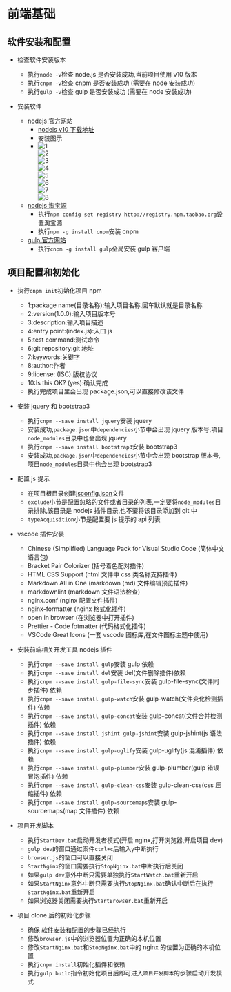 # 前端基础

## 软件安装和配置

- 检查软件安装版本
  - 执行`node -v`检查 node.js 是否安装成功,当前项目使用 v10 版本
  - 执行`cnpm -v`检查 cnpm 是否安装成功 (需要在 node 安装成功)
  - 执行`gulp -v`检查 gulp 是否安装成功 (需要在 node 安装成功)
- 安装软件

  - [nodejs 官方网站](http://nodejs.org)
    - [nodejs v10 下载地址](https://nodejs.org/dist/v10.13.0/node-v10.13.0-x64.msi)
    - 安装图示
    - ![1](doc-images/nodejs001.jpg)  
       ![2](doc-images/nodejs002.jpg)  
       ![3](doc-images/nodejs003.jpg)  
       ![4](doc-images/nodejs004.jpg)  
       ![5](doc-images/nodejs005.jpg)  
       ![6](doc-images/nodejs006.jpg)  
       ![7](doc-images/nodejs007.jpg)  
       ![8](doc-images/nodejs008.jpg)
  - [nodejs 淘宝源](http://npm.taobao.org/)
    - 执行`npm config set registry http://registry.npm.taobao.org`设置淘宝源
    - 执行`npm -g install cnpm`安装 cnpm
  - [gulp 官方网站](https://gulpjs.com)
    - 执行`cnpm -g install gulp`全局安装 gulp 客户端

## 项目配置和初始化

- 执行`cnpm init`初始化项目 npm
  - 1:package name(目录名称):输入项目名称,回车默认就是目录名称
  - 2:version(1.0.0):输入项目版本号
  - 3:description:输入项目描述
  - 4:entry point:(index.js):入口 js
  - 5:test command:测试命令
  - 6:git repository:git 地址
  - 7:keywords:关键字
  - 8:author:作者
  - 9:license: (ISC):版权协议
  - 10:Is this OK? (yes):确认完成
  - 执行完成项目里会出现 package.json,可以直接修改该文件
- 安装 jquery 和 bootstrap3
  - 执行`cnpm --save install jquery`安装 jquery
  - 安装成功,`package.json`中`dependencies`小节中会出现 jquery 版本号,项目`node_modules`目录中也会出现 jquery
  - 执行`cnpm --save install bootstrap3`安装 bootstrap3
  - 安装成功,`package.json`中`dependencies`小节中会出现 bootstrap 版本号,项目`node_modules`目录中也会出现 bootstrap3
- 配置 js 提示

  - 在项目根目录创建[jsconfig.json](jsconfig.json)文件
  - `exclude`小节是配置忽略的文件或者目录的列表,一定要将`node_modules`目录排除,该目录是 nodejs 插件目录,也不要将该目录添加到 git 中
  - `typeAcquisition`小节是配置要 js 提示的 api 列表

- vscode 插件安装

  - Chinese (Simplified) Language Pack for Visual Studio Code (简体中文语言包)
  - Bracket Pair Colorizer (括号着色配对插件)
  - HTML CSS Support (html 文件中 css 类名称支持插件)
  - Markdown All in One (markdown (md) 文件编辑预览插件)
  - markdownlint (markdown 文件语法检查)
  - nginx.conf (nginx 配置文件插件)
  - nginx-formatter (nginx 格式化插件)
  - open in browser (在浏览器中打开插件)
  - Prettier - Code fotmatter (代码格式化插件)
  - VSCode Great Icons (一套 vscode 图标库,在文件图标主题中使用)

- 安装前端相关开发工具 nodejs 插件
  - 执行`cnpm --save install gulp`安装 gulp 依赖
  - 执行`cnpm --save install del`安装 del(文件删除插件)依赖
  - 执行`cnpm --save install gulp-file-sync`安装 gulp-file-sync(文件同步插件) 依赖
  - 执行`cnpm --save install gulp-watch`安装 gulp-watch(文件变化检测插件) 依赖
  - 执行`cnpm --save install gulp-concat`安装 gulp-concat(文件合并检测插件) 依赖
  - 执行`cnpm --save install jshint gulp-jshint`安装 gulp-jshint(js 语法插件) 依赖
  - 执行`cnpm --save install gulp-uglify`安装 gulp-uglify(js 混淆插件) 依赖
  - 执行`cnpm --save install gulp-plumber`安装 gulp-plumber(gulp 错误冒泡插件) 依赖
  - 执行`cnpm --save install gulp-clean-css`安装 gulp-clean-css(css 压缩插件) 依赖
  - 执行`cnpm --save install gulp-sourcemaps`安装 gulp-sourcemaps(map 文件插件) 依赖
- 项目开发脚本
  - 执行`StartDev.bat`启动开发者模式(开启 nginx,打开浏览器,开启项目 dev)
  - `gulp dev`的窗口通过案件`ctrl+c`后输入`y`中断执行
  - `browser.js`的窗口可以直接关闭
  - `StartNginx`的窗口需要执行`StopNginx.bat`中断执行后关闭
  - 如果`gulp dev`意外中断只需要单独执行`StartWatch.bat`重新开启
  - 如果`StartNginx`意外中断只需要执行`StopNginx.bat`确认中断后在执行`StartNginx.bat`重新开启
  - 如果浏览器关闭需要执行`StartBrowser.bat`重新开启
- 项目 clone 后的初始化步骤
  - 确保 [软件安装和配置](#软件安装和配置)的步骤已经执行
  - 修改`browser.js`中的浏览器位置为正确的本机位置
  - 修改`StartNginx.bat`和`StopNginx.bat`中的 nginx 的位置为正确的本机位置
  - 执行`cnpm install`初始化插件和依赖
  - 执行`gulp build`指令初始化项目后即可进入`项目开发脚本`的步骤启动开发模式